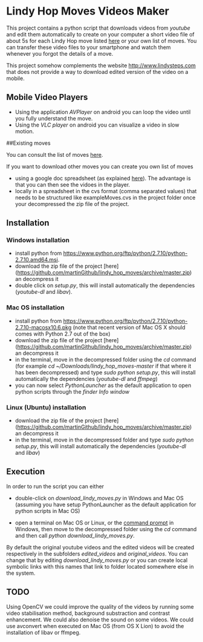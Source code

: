 # Lindy Hop Moves Videos Maker
This project contains a python script that downloads videos from *youtube* and edit them automatically to create on your computer a short video file of about 5s for each Lindy Hop move listed [here](http://martingithub.github.io/lindy_hop_moves/) or your own list of moves. You can transfer these video files to your smartphone and watch them whenever you forgot the details of a move.

This project somehow complements the website http://www.lindysteps.com that does not provide a way to download edited version of the video on a mobile.

## Mobile Video Players 

* Using the application *AVPlayer* on android you can loop the video until you fully understand the move.
* Using the *VLC player* on android you can visualize a video in slow motion.

##Existing moves

You can consult the list of moves [here](http://martingithub.github.io/lindy_hop_moves/).

If you want to download other moves you can create you own list of moves 
* using a google doc spreadsheet (as explained [here](http://martingithub.github.io/lindy_hop_moves/newplaylist.html)). The advantage is that you can then see the vidoes in the player.
* locally in a spreadsheet in the  cvs format (comma separated values) that needs to be structured like exampleMoves.cvs in the project folder once your decompressed the zip file of the project.


## Installation

### Windows installation

* install python from https://www.python.org/ftp/python/2.7.10/python-2.7.10.amd64.msi.
* download the zip file of the project [here] (https://github.com/martinGithub/lindy_hop_moves/archive/master.zip) an decompress it 
* double click on *setup.py*, this will install automatically the dependencies (*youtube-dl* and *libav*). 

### Mac OS installation

* install python from https://www.python.org/ftp/python/2.7.10/python-2.7.10-macosx10.6.pkg (note that recent version of Mac OS X should comes with Python 2.7 out of the box)
* download the zip file of the project [here] (https://github.com/martinGithub/lindy_hop_moves/archive/master.zip) an decompress it 
* in the terminal, move in the decompressed folder using the *cd* command (for example *cd ~/Downloads/lindy_hop_moves-master* if that where it has been decompressed) and type *sudo python setup.py*, this will install automatically the dependencies (*youtube-dl* and *ffmpeg*)
* you can now select *PythonLauncher* as the default application to open python scripts  through the *finder Info window*

### Linux (Ubuntu) installation 

* download the zip file of the project [here] (https://github.com/martinGithub/lindy_hop_moves/archive/master.zip) an decompress it 
* in the terminal, move in the decompressed folder and type *sudo python setup.py*, this will install automatically the dependencies (*youtube-dl* and *libav*)

## Execution


In order to run the script you can either 

*  double-click on *download_lindy_moves.py* in Windows and Mac OS (assuming you have setup PythonLauncher as the default application for python scripts in Mac OS) 

* open a terminal on Mac OS or Linux, or the [command prompt](http://www.7tutorials.com/7-ways-launch-command-prompt-windows-7-windows) in Windows, then move to the decompressed folder using the *cd* command and then call *python download_lindy_moves.py*. 


By default the original youtube videos and the edited videos will be created respectively in the subfolders *edited_videos* and *original_videos*. You can change that by editing *download_lindy_moves.py* or you can create local symbolic links with this names that link to folder located somewhere else in the system.

## TODO
Using OpenCV we could improve the quality of the videos by running some video stabilisation method, background substraction and contrast enhancement.
We could also denoise the sound on some videos.
We could use avconvert when executed on Mac OS (from OS X Lion) to avoid the installation of libav or ffmpeg.








